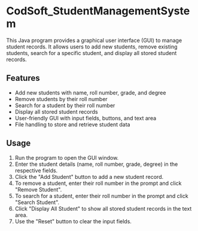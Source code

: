 # CodSoft_StudentManagementSystem
This Java program provides a graphical user interface (GUI) to manage student records. It allows users to add new students, remove existing students, search for a specific student, and display all stored student records.
## Features
- Add new students with name, roll number, grade, and degree
- Remove students by their roll number
- Search for a student by their roll number
- Display all stored student records
- User-friendly GUI with input fields, buttons, and text area
- File handling to store and retrieve student data
## Usage
1. Run the program to open the GUI window.
2. Enter the student details (name, roll number, grade, degree) in the respective fields.
3. Click the "Add Student" button to add a new student record.
4. To remove a student, enter their roll number in the prompt and click "Remove Student".
5. To search for a student, enter their roll number in the prompt and click "Search Student".
6. Click "Display All Student" to show all stored student records in the text area.
7. Use the "Reset" button to clear the input fields.
